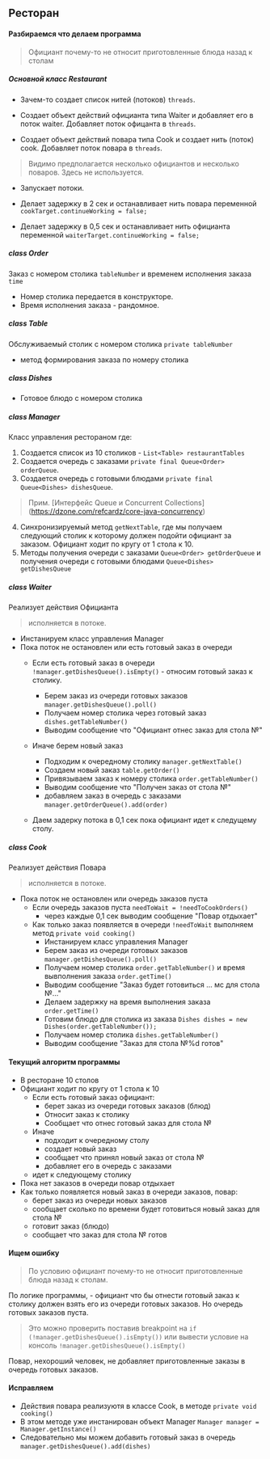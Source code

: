 ## Ресторан
#### Разбираемся что делаем программа

> Официант почему-то не относит приготовленные блюда назад к столам

##### Основной класс Restaurant

* Зачем-то создает список нитей (потоков) `threads`.

* Создает объект действий официанта типа Waiter и добавляет его в поток waiter.
Добавляет поток офицанта в `threads`.

* Создает объект действий повара типа Cook и создает нить (поток) cook.
Добавляет поток повара в `threads`.

> Видимо предполагается несколько официантов и несколько поваров. Здесь не используется.

* Запускает потоки.

* Делает задержку в 2 сек и останавливает нить повара переменной
`cookTarget.continueWorking = false;`

* Делает задержку в 0,5 сек и останавливает нить официанта переменной
`waiterTarget.continueWorking = false;`

##### class Order

Заказ с номером столика `tableNumber` и временем исполнения заказа `time`

* Номер столика передается в конструкторе.
* Время исполнения заказа - рандомное.

##### class Table

Обслуживаемый столик с номером столика `private tableNumber`

* метод формирования заказа по номеру столика

##### class Dishes

* Готовое блюдо с номером столика

##### class Manager

Класс управления рестораном где:

1. Создается список из 10 столиков - `List<Table> restaurantTables`
2. Создается очередь с заказами `private final Queue<Order> orderQueue`.
3. Создается очередь с готовыми блюдами `private final Queue<Dishes> dishesQueue`.

> Прим. [Интерфейс Queue и Concurrent Collections] (https://dzone.com/refcardz/core-java-concurrency)

4. Синхронизируемый метод `getNextTable`, где мы получаем следующий столик к которому должен подойти официант за заказом. Официант ходит по кругу от 1 стола к 10.
5. Методы получения очереди с заказами `Queue<Order> getOrderQueue` и получения очереди с готовыми блюдами `Queue<Dishes> getDishesQueue`

##### class Waiter

Реализует действия Официанта

> исполняется в потоке.

* Инстанируем класс управления Manager
* Пока поток не остановлен или есть готовый заказ в очереди
    * Если есть готовый заказ в очереди `!manager.getDishesQueue().isEmpty()` - относим готовый заказ к столику.
        * Берем заказ из очереди готовых заказов `manager.getDishesQueue().poll()`
        * Получаем номер столика через готовый заказ `dishes.getTableNumber()`
        * Выводим сообщение что "Официант отнес заказ для стола №"
    * Иначе берем новый заказ
        * Подходим к очередному столику `manager.getNextTable()`
        * Создаем новый заказ `table.getOrder()`
        * Привязываем заказ к номеру столика `order.getTableNumber()`
        * Выводим сообщение что "Получен заказ от стола №"
        * добавляем заказ в очередь с заказами `manager.getOrderQueue().add(order)`
        
    * Даем задерку потока в 0,1 сек пока официант идет к следущему столу.
        
##### class Cook

Реализует действия Повара

> исполняется в потоке.

* Пока поток не остановлен или очередь заказов пуста
    * Если очередь заказов пуста `needToWait = !needToCookOrders()`
        * через каждые 0,1 сек выводим сообщение "Повар отдыхает"
    * Как только заказ появляется в очереди `!needToWait` выполняем метод `private void cooking()`
        * Инстанируем класс управления Manager
        * Берем заказ из очереди готовых заказов `manager.getDishesQueue().poll()`
        * Получаем номер столика `order.getTableNumber()` и время вывполнения заказа `order.getTime()`
        * Выводим сообщение "Заказ будет готовиться ... мс для стола №..."
        * Делаем задержку на время выполнения заказа `order.getTime()`
        * Готовим блюдо для столика из заказа `Dishes dishes = new Dishes(order.getTableNumber());`
        * Получаем номер столика `dishes.getTableNumber()`
        * Выводим сообщение "Заказ для стола №%d готов"
        
#### Текущий алгоритм программы

* В ресторане 10 столов
* Официант ходит по кругу от 1 стола к 10
    * Если есть готовый заказ официант:
        * берет заказ из очереди готовых заказов (блюд)
        * Относит заказ к столику
        * Сообщает что отнес готовый заказ для стола №
    * Иначе 
        * подходит к очередному столу
        * создает новый заказ
        * сообщает что принял новый заказ от стола №
        * добавляет его в очередь с заказами
    * идет к следующему столику
* Пока нет заказов в очереди повар отдыхает
* Как только появляется новый заказ в очереди заказов, повар:
    * берет заказ из очереди новых заказов
    * сообщает сколько по времени будет готовиться новый заказ для стола №
    * готовит заказ (блюдо)
    * сообщает что заказ для стола № готов
    
#### Ищем ошибку
 
> По условию официант почему-то не относит приготовленные блюда назад к столам.

По логике программы, - официант что бы отнести готовый заказ к столику должен взять его из очереди готовых заказов.
Но очередь готовых заказов пуста.

> Это можно проверить поставив breakpoint на `if (!manager.getDishesQueue().isEmpty())`
> или вывести условие на консоль `!manager.getDishesQueue().isEmpty()`

Повар, нехороший человек, не добавляет приготовленные заказы в очередь готовых заказов.
 
#### Исправляем

* Действия повара реализуютя в классе Cook, в методе `private void cooking()`
* В этом методе уже инстанирован объект Manager `Manager manager = Manager.getInstance()`
* Следовательно мы можем добавить готовый заказ в очередь `manager.getDishesQueue().add(dishes)` 